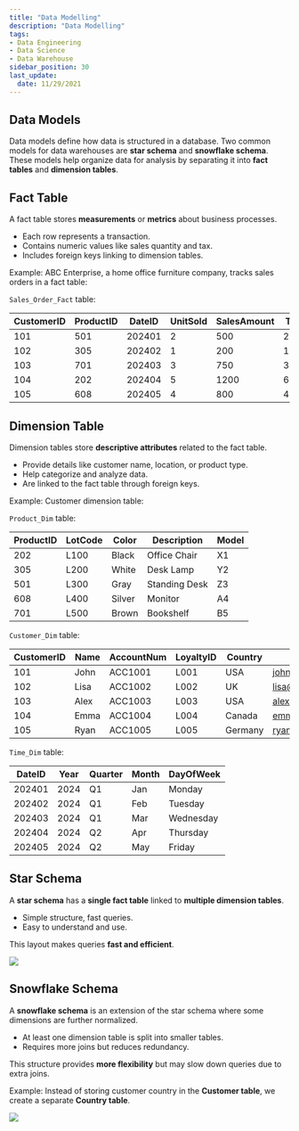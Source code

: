```yaml
---
title: "Data Modelling"
description: "Data Modelling"
tags: 
- Data Engineering
- Data Science
- Data Warehouse
sidebar_position: 30
last_update:
  date: 11/29/2021
---
```


## Data Models  

Data models define how data is structured in a database. Two common models for data warehouses are **star schema** and **snowflake schema**. These models help organize data for analysis by separating it into **fact tables** and **dimension tables**.  

## Fact Table  

A fact table stores **measurements** or **metrics** about business processes.  

- Each row represents a transaction.  
- Contains numeric values like sales quantity and tax.  
- Includes foreign keys linking to dimension tables.  

Example: ABC Enterprise, a home office furniture company, tracks sales orders in a fact table:  

`Sales_Order_Fact` table:

| CustomerID | ProductID | DateID | UnitSold | SalesAmount | Tax  |  
|------------|----------|--------|----------|-------------|------|  
| 101        | 501      | 202401 | 2        | 500         | 25   |  
| 102        | 305      | 202402 | 1        | 200         | 10   |  
| 103        | 701      | 202403 | 3        | 750         | 37.5 |  
| 104        | 202      | 202404 | 5        | 1200        | 60   |  
| 105        | 608      | 202405 | 4        | 800         | 40   |  


## Dimension Table  

Dimension tables store **descriptive attributes** related to the fact table.  

- Provide details like customer name, location, or product type.  
- Help categorize and analyze data.  
- Are linked to the fact table through foreign keys.  

Example: Customer dimension table:  

`Product_Dim` table:
  
| ProductID | LotCode | Color  | Description       | Model   |  
|----------|--------|--------|------------------|--------|  
| 202      | L100   | Black  | Office Chair     | X1     |  
| 305      | L200   | White  | Desk Lamp       | Y2     |  
| 501      | L300   | Gray   | Standing Desk   | Z3     |  
| 608      | L400   | Silver | Monitor         | A4     |  
| 701      | L500   | Brown  | Bookshelf       | B5     |  

`Customer_Dim` table:

| CustomerID | Name  | AccountNum | LoyaltyID | Country | Email            |  
|------------|------|------------|-----------|---------|----------------|  
| 101        | John | ACC1001    | L001      | USA     | john@email.com  |  
| 102        | Lisa | ACC1002    | L002      | UK      | lisa@email.com  |  
| 103        | Alex | ACC1003    | L003      | USA     | alex@email.com  |  
| 104        | Emma | ACC1004    | L004      | Canada  | emma@email.com  |  
| 105        | Ryan | ACC1005    | L005      | Germany | ryan@email.com  |  

`Time_Dim` table:
  
| DateID  | Year | Quarter | Month | DayOfWeek |  
|--------|------|--------|------|-----------|  
| 202401 | 2024 | Q1     | Jan  | Monday    |  
| 202402 | 2024 | Q1     | Feb  | Tuesday   |  
| 202403 | 2024 | Q1     | Mar  | Wednesday |  
| 202404 | 2024 | Q2     | Apr  | Thursday  |  
| 202405 | 2024 | Q2     | May  | Friday    |  

## Star Schema  

A **star schema** has a **single fact table** linked to **multiple dimension tables**.  

- Simple structure, fast queries.  
- Easy to understand and use.  

This layout makes queries **fast and efficient**.  

<div class="img-center"> 

![](/img/docs/Screenshot-2025-03-06-183552.png)

</div>


## Snowflake Schema  

A **snowflake schema** is an extension of the star schema where some dimensions are further normalized.  

- At least one dimension table is split into smaller tables.  
- Requires more joins but reduces redundancy.  

This structure provides **more flexibility** but may slow down queries due to extra joins.

Example: Instead of storing customer country in the **Customer table**, we create a separate **Country table**.  

<div class="img-center"> 

![](/img/docs/Screenshot-2025-03-06-183815.png)

</div>


